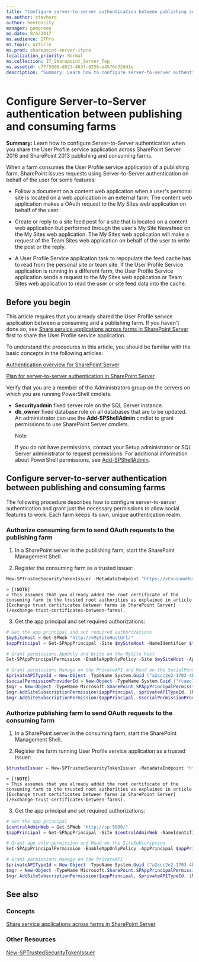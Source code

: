 ```yaml
---
title: "Configure server-to-server authentication between publishing and consuming farms"
ms.author: stevhord
author: bentoncity
manager: pamgreen
ms.date: 9/6/2017
ms.audience: ITPro
ms.topic: article
ms.prod: sharepoint-server-itpro
localization_priority: Normal
ms.collection: IT_Sharepoint_Server_Top
ms.assetid: c77f5006-d023-463f-8256-e4570d32dd1e
description: "Summary: Learn how to configure server-to-server authentication when you share User Profile service application across SharePoint Server 2016 and SharePoint 2013 publishing and consuming farms."
---
```


# Configure Server-to-Server authentication between publishing and consuming farms

 **Summary:** Learn how to configure Server-to-Server authentication when you share the User Profile service application across SharePoint Server 2016 and SharePoint 2013 publishing and consuming farms. 
  
When a farm consumes the User Profile service application of a publishing farm, SharePoint issues requests using Server-to-Server authentication on behalf of the user for some features:
  
- Follow a document on a content web application when a user's personal site is located on a web application in an external farm. The content web application makes a OAuth request to the My Sites web application on behalf of the user.

- Create or reply to a site feed post for a site that is located on a content web application but performed through the user's My Site Newsfeed on the My Sites web application. The My Sites web application will make a request of the Team Sites web application on behalf of the user to write the post or the reply.

- A User Profile Service application task to repopulate the feed cache has to read from the personal site or team site. If the User Profile Service application is running in a different farm, the User Profile Service application sends a request to the My Sites web application or Team Sites web application to read the user or site feed data into the cache.
  
## Before you begin
<a name="begin"> </a>

This article requires that you already shared the User Profile service application between a consuming and a publishing farm. If you haven't done so, see [Share service applications across farms in SharePoint Server](/share-service-applications-across-farms) first to share the User Profile service application.

To understand the procedures in this article, you should be familiar with the basic concepts in the following articles:

[Authentication overview for SharePoint Server](../security-for-sharepoint-server/authentication-overview.md)

[Plan for server-to-server authentication in SharePoint Server](../security-for-sharepoint-server/plan-server-to-server-authentication.md)

Verify that you are a member of the Administrators group on the servers on which you are running PowerShell cmdlets.

  - **Securityadmin** fixed server role on the SQL Server instance.
  - **db_owner** fixed database role on all databases that are to be updated.
    An administrator can use the **Add-SPShellAdmin** cmdlet to grant permissions to use SharePoint Server cmdlets.  
    > [!NOTE]
    > If you do not have permissions, contact your Setup administrator or SQL Server administrator to request permissions. For additional information about PowerShell permissions, see [Add-SPShellAdmin](http://technet.microsoft.com/library/2ddfad84-7ca8-409e-878b-d09cb35ed4aa.aspx). 

## Configure server-to-server authentication between publishing and consuming farms
<a name="begin"> </a>

The following procedure describes how to configure server-to-server authentication and grant just the necessary permissions to allow social features to work. Each farm keeps its own, unique authentication realm.

### Authorize consuming farm to send OAuth requests to the publishing farm

1. In a SharePoint server in the publishing farm, start the SharePoint Management Shell.

2. Register the consuming farm as a trusted issuer:

```powershell
New-SPTrustedSecurityTokenIssuer -MetadataEndpoint "https://<ConsumeHostName>/_layouts/<15or16>/metadata/json/1" -Name "<ConsumeFriendlyName>"
```

    > [!NOTE]
    > This assumes that you already added the root certificate of the consuming farm to the trusted root authorities as explained in article [Exchange trust certificates between farms in SharePoint Server](/exchange-trust-certificates-between-farms).

3. Get the app principal and set required authorizations:

```powershell
# Get the app principal and set required authorizations
$mySiteHost = Get-SPWeb "http://<MySiteHostUrl/"
$appPrincipal = Get-SPAppPrincipal -Site $mySiteHost -NameIdentifier $trustedIssuer.NameId

# Grant permissions AppOnly and Write on the MySite host
Set-SPAppPrincipalPermission -EnableAppOnlyPolicy -Site $mySiteHost -AppPrincipal $appPrincipal -Scope SiteSubscription -Right Write

# Grant permissions Manage on the PrivateAPI and Read on the SocialPermissionProvider
$privateAPITypeId = New-Object -TypeName System.Guid ("a2ccc2e2-1703-4bd9-955f-77b2550d6f0d")
$socialPermissionProviderId = New-Object -TypeName System.Guid ("fcaec196-a98c-4f8f-b60f-e1a82272a6d2")
$mgr = New-Object -TypeName Microsoft.SharePoint.SPAppPrincipalPermissionsManager ($mySiteHost)
$mgr.AddSiteSubscriptionPermission($appPrincipal, $privateAPITypeId, [Microsoft.SharePoint.SPAppPrincipalPermissionKind]::Manage)
$mgr.AddSiteSubscriptionPermission($appPrincipal, $socialPermissionProviderId, [Microsoft.SharePoint.SPAppPrincipalPermissionKind]::Read)
```

### Authorize publishing farm to send OAuth requests to the consuming farm

1. In a SharePoint server in the consuming farm, start the SharePoint Management Shell.

2. Register the farm running User Profile service application as a trusted issuer:

```powershell
$trustedIssuer = New-SPTrustedSecurityTokenIssuer -MetadataEndpoint "https://<PublishingHostName>/_layouts/<15or16>/metadata/json/1" -Name "<PublishingFriendlyName>"
```

    > [!NOTE]
    > This assumes that you already added the root certificate of the consuming farm to the trusted root authorities as explained in article [Exchange trust certificates between farms in SharePoint Server](/exchange-trust-certificates-between-farms).

3. Get the app principal and set required authorizations:

```powershell
# Get the app principal
$centralAdminWeb = Get-SPWeb "http://sp:5000/"
$appPrincipal = Get-SPAppPrincipal -Site $centralAdminWeb -NameIdentifier $trustedIssuer.NameId

# Grant app only permission and Read on the SiteSubscription
Set-SPAppPrincipalPermission -EnableAppOnlyPolicy -AppPrincipal $appPrincipal -Site $centralAdminWeb -Scope SiteSubscription -Right Read

# Grant permissions Manage on the PrivateAPI
$privateAPITypeId = New-Object -TypeName System.Guid ("a2ccc2e2-1703-4bd9-955f-77b2550d6f0d")
$mgr = New-Object -TypeName Microsoft.SharePoint.SPAppPrincipalPermissionsManager ($centralAdminWeb)
$mgr.AddSiteSubscriptionPermission($appPrincipal, $privateAPITypeId, [Microsoft.SharePoint.SPAppPrincipalPermissionKind]::Manage)
```

## See also
<a name="begin"> </a>

### Concepts

[Share service applications across farms in SharePoint Server](share-service-applications-across-farms.md)

### Other Resources
  
[New-SPTrustedSecurityTokenIssuer](http://technet.microsoft.com/library/9ab7aac9-4c9a-4cba-8dd6-ffead217c2fa.aspx)
